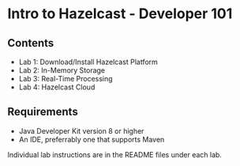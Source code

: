 # Intro to Hazelcast - Developer 101

## Contents

- Lab 1: Download/Install Hazelcast Platform
- Lab 2: In-Memory Storage
- Lab 3: Real-Time Processing
- Lab 4: Hazelcast Cloud

## Requirements

* Java Developer Kit version 8 or higher
* An IDE, preferrably one that supports Maven

Individual lab instructions are in the README files under each lab. 